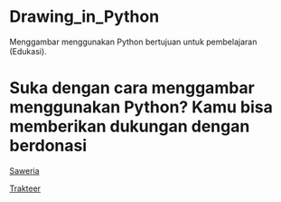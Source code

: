 # Drawing_in_Python
Menggambar menggunakan Python bertujuan untuk pembelajaran (Edukasi).


# Suka dengan cara menggambar menggunakan Python? Kamu bisa memberikan dukungan dengan berdonasi

<a href="https://saweria.co/helmisalsabila" target="_blank">Saweria</a>

<a href="https://trakteer.id/helmisalsabila" target="_blank">Trakteer</a>

